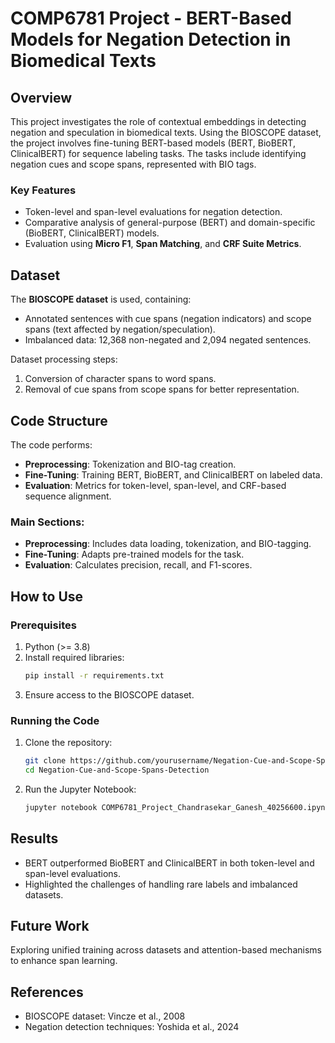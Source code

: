 
# COMP6781 Project - BERT-Based Models for Negation Detection in Biomedical Texts

## Overview

This project investigates the role of contextual embeddings in detecting negation and speculation in biomedical texts. Using the BIOSCOPE dataset, the project involves fine-tuning BERT-based models (BERT, BioBERT, ClinicalBERT) for sequence labeling tasks. The tasks include identifying negation cues and scope spans, represented with BIO tags.

### Key Features
- Token-level and span-level evaluations for negation detection.
- Comparative analysis of general-purpose (BERT) and domain-specific (BioBERT, ClinicalBERT) models.
- Evaluation using **Micro F1**, **Span Matching**, and **CRF Suite Metrics**.

## Dataset
The **BIOSCOPE dataset** is used, containing:
- Annotated sentences with cue spans (negation indicators) and scope spans (text affected by negation/speculation).
- Imbalanced data: 12,368 non-negated and 2,094 negated sentences.

Dataset processing steps:
1. Conversion of character spans to word spans.
2. Removal of cue spans from scope spans for better representation.

## Code Structure

The code performs:
- **Preprocessing**: Tokenization and BIO-tag creation.
- **Fine-Tuning**: Training BERT, BioBERT, and ClinicalBERT on labeled data.
- **Evaluation**: Metrics for token-level, span-level, and CRF-based sequence alignment.

### Main Sections:
- **Preprocessing**: Includes data loading, tokenization, and BIO-tagging.
- **Fine-Tuning**: Adapts pre-trained models for the task.
- **Evaluation**: Calculates precision, recall, and F1-scores.

## How to Use

### Prerequisites
1. Python (>= 3.8)
2. Install required libraries:
    ```bash
    pip install -r requirements.txt
    ```
3. Ensure access to the BIOSCOPE dataset.

### Running the Code
1. Clone the repository:
    ```bash
    git clone https://github.com/yourusername/Negation-Cue-and-Scope-Spans-Detection.git
    cd Negation-Cue-and-Scope-Spans-Detection
    ```
2. Run the Jupyter Notebook:
    ```bash
    jupyter notebook COMP6781_Project_Chandrasekar_Ganesh_40256600.ipynb
    ```

## Results
- BERT outperformed BioBERT and ClinicalBERT in both token-level and span-level evaluations.
- Highlighted the challenges of handling rare labels and imbalanced datasets.

## Future Work
Exploring unified training across datasets and attention-based mechanisms to enhance span learning.

## References
- BIOSCOPE dataset: Vincze et al., 2008
- Negation detection techniques: Yoshida et al., 2024

